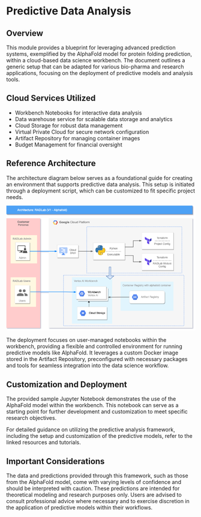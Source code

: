 # Predictive Data Analysis 

## Overview

This module provides a blueprint for leveraging advanced prediction systems, exemplified by the AlphaFold model for protein folding prediction, within a cloud-based data science workbench. The document outlines a generic setup that can be adapted for various bio-pharma and research applications, focusing on the deployment of predictive models and analysis tools.

## Cloud Services Utilized

* Workbench Notebooks for interactive data analysis
* Data warehouse service for scalable data storage and analytics
* Cloud Storage for robust data management
* Virtual Private Cloud for secure network configuration
* Artifact Repository for managing container images
* Budget Management for financial oversight

## Reference Architecture

The architecture diagram below serves as a foundational guide for creating an environment that supports predictive data analysis. This setup is initiated through a deployment script, which can be customized to fit specific project needs.

![](./images/Predictive_Data_Analysis.png)

The deployment focuses on user-managed notebooks within the workbench, providing a flexible and controlled environment for running predictive models like AlphaFold. It leverages a custom Docker image stored in the Artifact Repository, preconfigured with necessary packages and tools for seamless integration into the data science workflow.

## Customization and Deployment

The provided sample Jupyter Notebook demonstrates the use of the AlphaFold model within the workbench. This notebook can serve as a starting point for further development and customization to meet specific research objectives.

For detailed guidance on utilizing the predictive analysis framework, including the setup and customization of the predictive models, refer to the linked resources and tutorials.

## Important Considerations

The data and predictions provided through this framework, such as those from the AlphaFold model, come with varying levels of confidence and should be interpreted with caution. These predictions are intended for theoretical modeling and research purposes only. Users are advised to consult professional advice where necessary and to exercise discretion in the application of predictive models within their workflows.
